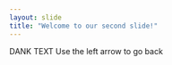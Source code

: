```yaml
---
layout: slide
title: "Welcome to our second slide!"
---
```

DANK TEXT
Use the left arrow to go back
